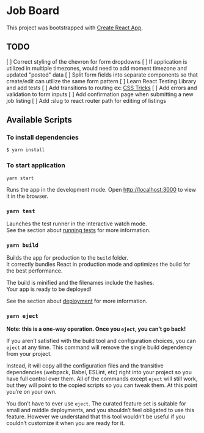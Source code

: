 # Job Board
This project was bootstrapped with [Create React App](https://github.com/facebook/create-react-app).


## TODO

[ ] Correct styling of the chevron for form dropdowns
[ ] If application is utilized in multiple timezones, would need to add moment timezone and updated "posted" data
[ ] Split form fields into separate components so that create/edit can utilize the same form pattern
[ ] Learn React Testing Library and add tests
[ ] Add transitions to routing ex: [CSS Tricks](https://css-tricks.com/animating-between-views-in-react/)
[ ] Add errors and validation to form inputs
[ ] Add confirmation page when submitting a new job listing
[ ] Add :slug to react router path for editing of listings

## Available Scripts

### To install dependencies
```$ yarn install```


### To start application
```yarn start```

Runs the app in the development mode.
Open [http://localhost:3000](http://localhost:3000) to view it in the browser.

### `yarn test`

Launches the test runner in the interactive watch mode.\
See the section about [running tests](https://facebook.github.io/create-react-app/docs/running-tests) for more information.

### `yarn build`

Builds the app for production to the `build` folder.\
It correctly bundles React in production mode and optimizes the build for the best performance.

The build is minified and the filenames include the hashes.\
Your app is ready to be deployed!

See the section about [deployment](https://facebook.github.io/create-react-app/docs/deployment) for more information.

### `yarn eject`

**Note: this is a one-way operation. Once you `eject`, you can’t go back!**

If you aren’t satisfied with the build tool and configuration choices, you can `eject` at any time. This command will remove the single build dependency from your project.

Instead, it will copy all the configuration files and the transitive dependencies (webpack, Babel, ESLint, etc) right into your project so you have full control over them. All of the commands except `eject` will still work, but they will point to the copied scripts so you can tweak them. At this point you’re on your own.

You don’t have to ever use `eject`. The curated feature set is suitable for small and middle deployments, and you shouldn’t feel obligated to use this feature. However we understand that this tool wouldn’t be useful if you couldn’t customize it when you are ready for it.
